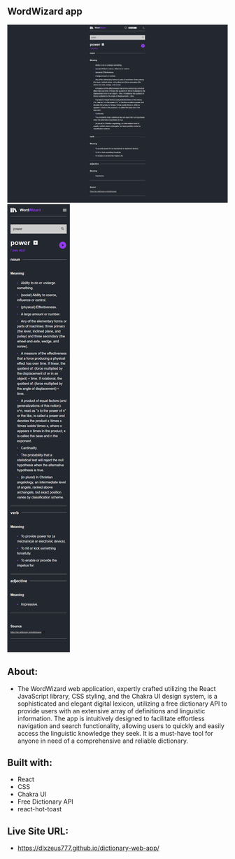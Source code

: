 ## WordWizard app

![Desktop](./src/images/dictionary-desktop.png "Desktop Design")
![Mobile](./src/images/dictionary-mobile.png "Mobile Design")

## About:

- The WordWizard web application, expertly crafted utilizing the React JavaScript library, CSS styling, and the Chakra UI design system, is a sophisticated and elegant digital lexicon, utilizing a free dictionary API to provide users with an extensive array of definitions and linguistic information. The app is intuitively designed to facilitate effortless navigation and search functionality, allowing users to quickly and easily access the linguistic knowledge they seek. It is a must-have tool for anyone in need of a comprehensive and reliable dictionary.

## Built with:

- React
- CSS
- Chakra UI
- Free Dictionary API
- react-hot-toast

## Live Site URL:

- https://dlxzeus777.github.io/dictionary-web-app/
